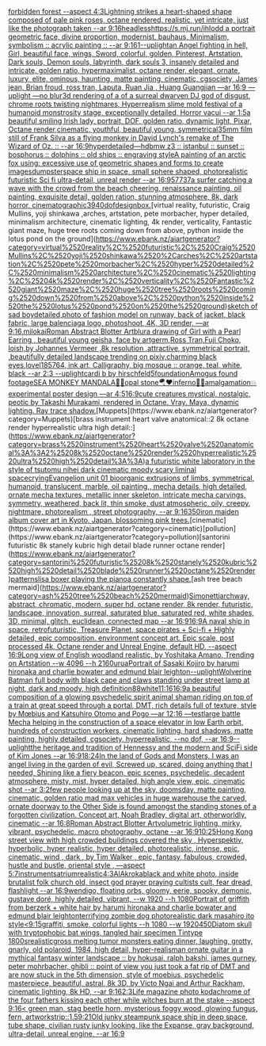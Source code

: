 [forbidden forest --aspect 4:3](https://www.ebank.nz/aiartgenerator?category=forbidden%2520forest%2520--aspect%25204%3A3)[Lightning strikes a heart-shaped shape composed of pale pink roses, octane rendered, realistic, yet intricate, just like the photograph taken --ar 9:16](https://www.ebank.nz/aiartgenerator?category=Lightning%2520strikes%2520a%2520heart-shaped%2520shape%2520composed%2520of%2520pale%2520pink%2520roses%2C%2520octane%2520rendered%2C%2520realistic%2C%2520yet%2520intricate%2C%2520just%2520like%2520the%2520photograph%2520taken%2520--ar%25209%3A16)[headless](https://www.ebank.nz/aiartgenerator?category=headless)[https://s.mj.run/ihIodd  a portrait geometric face, divine proportion, modernist, bauhaus, Minimalism, symbolism :: acrylic painting :: --ar 9:16](https://www.ebank.nz/aiartgenerator?category=https%3A//s.mj.run/ihIodd%2520%2520a%2520portrait%2520geometric%2520face%2C%2520divine%2520proportion%2C%2520modernist%2C%2520bauhaus%2C%2520Minimalism%2C%2520symbolism%2520%3A%3A%2520acrylic%2520painting%2520%3A%3A%2520--ar%25209%3A16)[1](https://www.ebank.nz/aiartgenerator?category=1)[--uplight](https://www.ebank.nz/aiartgenerator?category=--uplight)[an Angel fighting in hell, Girl, beautiful face, wings, Sword, colorful, golden, Pinterest, Artstation, Dark souls, Demon souls, labyrinth, dark souls 3, insanely detailed and intricate, golden ratio, hypermaximalist, octane render, elegant, ornate, luxury, elite, ominous, haunting, matte painting, cinematic, cgsociety, James jean, Brian froud, ross tran, Laputa, Ruan Jia , Huang Guangjian —ar 16:9 —uplight —no blur](https://www.ebank.nz/aiartgenerator?category=an%2520Angel%2520fighting%2520in%2520hell%2C%2520Girl%2C%2520beautiful%2520face%2C%2520wings%2C%2520Sword%2C%2520colorful%2C%2520golden%2C%2520Pinterest%2C%2520Artstation%2C%2520Dark%2520souls%2C%2520Demon%2520souls%2C%2520labyrinth%2C%2520dark%2520souls%25203%2C%2520insanely%2520detailed%2520and%2520intricate%2C%2520golden%2520ratio%2C%2520hypermaximalist%2C%2520octane%2520render%2C%2520elegant%2C%2520ornate%2C%2520luxury%2C%2520elite%2C%2520ominous%2C%2520haunting%2C%2520matte%2520painting%2C%2520cinematic%2C%2520cgsociety%2C%2520James%2520jean%2C%2520Brian%2520froud%2C%2520ross%2520tran%2C%2520Laputa%2C%2520Ruan%2520Jia%2520%2C%2520Huang%2520Guangjian%2520%E2%80%94ar%252016%3A9%2520%E2%80%94uplight%2520%E2%80%94no%2520blur)[3d rendering of a of a surreal dwarven DJ god of disgust, chrome roots twisting nightmares, Hyperrealism slime mold festival of a humanoid monstrosity stage, exceptionally detailed, Horror vacui --ar 1:5](https://www.ebank.nz/aiartgenerator?category=3d%2520rendering%2520of%2520a%2520of%2520a%2520surreal%2520dwarven%2520DJ%2520god%2520of%2520disgust%2C%2520chrome%2520roots%2520twisting%2520nightmares%2C%2520Hyperrealism%2520slime%2520mold%2520festival%2520of%2520a%2520humanoid%2520monstrosity%2520stage%2C%2520exceptionally%2520detailed%2C%2520Horror%2520vacui%2520--ar%25201%3A5)[a beautiful smiling Irish lady, portrait, DOF, golden ratio, dynamic light, Pixar, Octane render,cinematic, youthful, beautiful,young, symmetrical](https://www.ebank.nz/aiartgenerator?category=a%2520beautiful%2520smiling%2520Irish%2520lady%2C%2520portrait%2C%2520DOF%2C%2520golden%2520ratio%2C%2520dynamic%2520light%2C%2520Pixar%2C%2520Octane%2520render%2Ccinematic%2C%2520youthful%2C%2520beautiful%2Cyoung%2C%2520symmetrical)[35mm film still of Frank Silva as a flying monkey in David Lynch's remake of The Wizard of Oz. :: --ar 16:9](https://www.ebank.nz/aiartgenerator?category=35mm%2520film%2520still%2520of%2520Frank%2520Silva%2520as%2520a%2520flying%2520monkey%2520in%2520David%2520Lynch%27s%2520remake%2520of%2520The%2520Wizard%2520of%2520Oz.%2520%3A%3A%2520--ar%252016%3A9)[hyperdetailed](https://www.ebank.nz/aiartgenerator?category=hyperdetailed)[—hd](https://www.ebank.nz/aiartgenerator?category=%E2%80%94hd)[bmw z3 :: istanbul :: sunset :: bosphorus :: dolphins :: old ships :: engraving style](https://www.ebank.nz/aiartgenerator?category=bmw%2520z3%2520%3A%3A%2520istanbul%2520%3A%3A%2520sunset%2520%3A%3A%2520bosphorus%2520%3A%3A%2520dolphins%2520%3A%3A%2520old%2520ships%2520%3A%3A%2520engraving%2520style)[A painting of an arctic fox using: excessive use of geometric shapes and forms to create images](https://www.ebank.nz/aiartgenerator?category=A%2520painting%2520of%2520an%2520arctic%2520fox%2520using%3A%2520excessive%2520use%2520of%2520geometric%2520shapes%2520and%2520forms%2520to%2520create%2520images)[dumpster](https://www.ebank.nz/aiartgenerator?category=dumpster)[space ship in space, small sphere shaped, photorealistic futuristic Sci fi ultra-detail, unreal render --ar 16:9](https://www.ebank.nz/aiartgenerator?category=space%2520ship%2520in%2520space%2C%2520small%2520sphere%2520shaped%2C%2520photorealistic%2520futuristic%2520Sci%2520fi%2520ultra-detail%2C%2520unreal%2520render%2520--ar%252016%3A9)[57737](https://www.ebank.nz/aiartgenerator?category=57737)[a surfer catching a wave with the crowd from the beach cheering, renaissance painting, oil painting, exquisite detail, golden ration, stunning atmosphere, 8k, dark horror, cinematographic](https://www.ebank.nz/aiartgenerator?category=a%2520surfer%2520catching%2520a%2520wave%2520with%2520the%2520crowd%2520from%2520the%2520beach%2520cheering%2C%2520renaissance%2520painting%2C%2520oil%2520painting%2C%2520exquisite%2520detail%2C%2520golden%2520ration%2C%2520stunning%2520atmosphere%2C%25208k%2C%2520dark%2520horror%2C%2520cinematographic)[3940](https://www.ebank.nz/aiartgenerator?category=3940)[dof](https://www.ebank.nz/aiartgenerator?category=dof)[design](https://www.ebank.nz/aiartgenerator?category=design)[box.](https://www.ebank.nz/aiartgenerator?category=box.)[virtual reality, futuristic, Craig Mullins, yoji shinkawa ,arches, artstation, pete morbacher, hyper detailed, minimalism architecture, cinematic lighting, 4k render, verticality, Fantastic giant maze, huge tree roots coming down from above, python inside the lotus pond on the ground](https://www.ebank.nz/aiartgenerator?category=virtual%2520reality%2C%2520futuristic%2C%2520Craig%2520Mullins%2C%2520yoji%2520shinkawa%2520%2Carches%2C%2520artstation%2C%2520pete%2520morbacher%2C%2520hyper%2520detailed%2C%2520minimalism%2520architecture%2C%2520cinematic%2520lighting%2C%25204k%2520render%2C%2520verticality%2C%2520Fantastic%2520giant%2520maze%2C%2520huge%2520tree%2520roots%2520coming%2520down%2520from%2520above%2C%2520python%2520inside%2520the%2520lotus%2520pond%2520on%2520the%2520ground)[sketch of sad boy](https://www.ebank.nz/aiartgenerator?category=sketch%2520of%2520sad%2520boy)[detailed,](https://www.ebank.nz/aiartgenerator?category=detailed%2C)[photo of fashion model on runway, back of jacket, black fabric, large balenciaga logo, photoshoot, 4K, 3D render, —ar 9:16](https://www.ebank.nz/aiartgenerator?category=photo%2520of%2520fashion%2520model%2520on%2520runway%2C%2520back%2520of%2520jacket%2C%2520black%2520fabric%2C%2520large%2520balenciaga%2520logo%2C%2520photoshoot%2C%25204K%2C%25203D%2520render%2C%2520%E2%80%94ar%25209%3A16)[,milokai](https://www.ebank.nz/aiartgenerator?category=%2Cmilokai)[Roman Abstract Blotter Art](https://www.ebank.nz/aiartgenerator?category=Roman%2520Abstract%2520Blotter%2520Art)[blur](https://www.ebank.nz/aiartgenerator?category=blur)[a drawing of Girl with a Pearl Earring , beautiful young geisha, face by artgerm,Ross Tran,Fuji Choko, loish,by Johannes Vermeer ,8k resolution ,attractive, symmetrical portrait, ,beautifully detailed landscape trending on pixiv,charming black eyes,lovel](https://www.ebank.nz/aiartgenerator?category=a%2520drawing%2520of%2520Girl%2520with%2520a%2520Pearl%2520Earring%2520%2C%2520beautiful%2520young%2520geisha%2C%2520face%2520by%2520artgerm%2CRoss%2520Tran%2CFuji%2520Choko%2C%2520loish%2Cby%2520Johannes%2520Vermeer%2520%2C8k%2520resolution%2520%2Cattractive%2C%2520symmetrical%2520portrait%2C%2520%2Cbeautifully%2520detailed%2520landscape%2520trending%2520on%2520pixiv%2Ccharming%2520black%2520eyes%2Clovel)[185764, ink art, Calligraphy, big mosque :: orange, teal, white, black --ar 2:3 --uplight](https://www.ebank.nz/aiartgenerator?category=185764%2C%2520ink%2520art%2C%2520Calligraphy%2C%2520big%2520mosque%2520%3A%3A%2520orange%2C%2520teal%2C%2520white%2C%2520black%2520--ar%25202%3A3%2520--uplight)[cardi b by hirschfeld](https://www.ebank.nz/aiartgenerator?category=cardi%2520b%2520by%2520hirschfeld)[5](https://www.ebank.nz/aiartgenerator?category=5)[foundation](https://www.ebank.nz/aiartgenerator?category=foundation)[Amogus found footage](https://www.ebank.nz/aiartgenerator?category=Amogus%2520found%2520footage)[SEA MONKEY MANDALA](https://www.ebank.nz/aiartgenerator?category=SEA%2520MONKEY%2520MANDALA)[🤯🔥opal stone🪂❤️inferno💊🍒amalgamation💥experimental poster design —ar 4:5](https://www.ebank.nz/aiartgenerator?category=%F0%9F%A4%AF%F0%9F%94%A5opal%2520stone%F0%9F%AA%82%E2%9D%A4%EF%B8%8Finferno%F0%9F%92%8A%F0%9F%8D%92amalgamation%F0%9F%92%A5experimental%2520poster%2520design%2520%E2%80%94ar%25204%3A5)[16:9](https://www.ebank.nz/aiartgenerator?category=16%3A9)[cute creatures mystical, nostalgic, peotic by Takashi Murakami, rendered in Octane. Vray. Maya, dynamic lighting. Ray trace shadow.](https://www.ebank.nz/aiartgenerator?category=cute%2520creatures%2520mystical%2C%2520nostalgic%2C%2520peotic%2520by%2520Takashi%2520Murakami%2C%2520rendered%2520in%2520Octane.%2520Vray.%2520Maya%2C%2520dynamic%2520lighting.%2520Ray%2520trace%2520shadow.)[Muppets](https://www.ebank.nz/aiartgenerator?category=Muppets)[brass instrument heart valve anatomical::2 8k octane render hyperrealistic ultra high detail::](https://www.ebank.nz/aiartgenerator?category=brass%2520instrument%2520heart%2520valve%2520anatomical%3A%3A2%25208k%2520octane%2520render%2520hyperrealistic%2520ultra%2520high%2520detail%3A%3A)[a futuristic white laboratory in the style of tsutomu nihei dark cinematic moody scary liminal space](https://www.ebank.nz/aiartgenerator?category=a%2520futuristic%2520white%2520laboratory%2520in%2520the%2520style%2520of%2520tsutomu%2520nihei%2520dark%2520cinematic%2520moody%2520scary%2520liminal%2520space)[crying](https://www.ebank.nz/aiartgenerator?category=crying)[Evangelion unit 01 bioorganic extrusions of limbs, symmetrical, humanoid, translucent, marble, oil painting,, mecha details, high detailed, ornate mecha textures, metallic inner skeleton, intricate mecha carvings, symmetry, weathered, back lit, thin smoke, dust atmospheric, oily, creepy, nightmare, photorealism , street photography, --ar 9:16](https://www.ebank.nz/aiartgenerator?category=Evangelion%2520unit%252001%2520bioorganic%2520extrusions%2520of%2520limbs%2C%2520symmetrical%2C%2520humanoid%2C%2520translucent%2C%2520marble%2C%2520oil%2520painting%2C%2C%2520mecha%2520details%2C%2520high%2520detailed%2C%2520ornate%2520mecha%2520textures%2C%2520metallic%2520inner%2520skeleton%2C%2520intricate%2520mecha%2520carvings%2C%2520symmetry%2C%2520weathered%2C%2520back%2520lit%2C%2520thin%2520smoke%2C%2520dust%2520atmospheric%2C%2520oily%2C%2520creepy%2C%2520nightmare%2C%2520photorealism%2520%2C%2520street%2520photography%2C%2520--ar%25209%3A16)[350](https://www.ebank.nz/aiartgenerator?category=350)[iron maiden album cover art in Kyoto, Japan. blossoming pink trees.](https://www.ebank.nz/aiartgenerator?category=iron%2520maiden%2520album%2520cover%2520art%2520in%2520Kyoto%2C%2520Japan.%2520blossoming%2520pink%2520trees.)[cinematic](https://www.ebank.nz/aiartgenerator?category=cinematic)[pollution](https://www.ebank.nz/aiartgenerator?category=pollution)[santorini futuristic 8k stanely kubric high detail blade runner octane render](https://www.ebank.nz/aiartgenerator?category=santorini%2520futuristic%25208k%2520stanely%2520kubric%2520high%2520detail%2520blade%2520runner%2520octane%2520render)[patterns](https://www.ebank.nz/aiartgenerator?category=patterns)[lis](https://www.ebank.nz/aiartgenerator?category=lis)[a boxer playing the piano](https://www.ebank.nz/aiartgenerator?category=a%2520boxer%2520playing%2520the%2520piano)[a constantly shape.](https://www.ebank.nz/aiartgenerator?category=a%2520constantly%2520shape.)[ash tree beach mermaid](https://www.ebank.nz/aiartgenerator?category=ash%2520tree%2520beach%2520mermaid)[Simonetti](https://www.ebank.nz/aiartgenerator?category=Simonetti)[archway, abstract, chromatic, modern, super hd, octane render, 8k render, futuristic, landscape, innovation, surreal, saturated blue, saturated red, white shades, 3D, minimal, glitch, euclidean, connected map --ar 16:9](https://www.ebank.nz/aiartgenerator?category=archway%2C%2520abstract%2C%2520chromatic%2C%2520modern%2C%2520super%2520hd%2C%2520octane%2520render%2C%25208k%2520render%2C%2520futuristic%2C%2520landscape%2C%2520innovation%2C%2520surreal%2C%2520saturated%2520blue%2C%2520saturated%2520red%2C%2520white%2520shades%2C%25203D%2C%2520minimal%2C%2520glitch%2C%2520euclidean%2C%2520connected%2520map%2520--ar%252016%3A9)[16:9](https://www.ebank.nz/aiartgenerator?category=16%3A9)[A naval ship in space, retrofuturistic, Treasure Planet, space pirates + Sci-fi + Highly detailed, epic composition. environment concept art. Epic scale, post processed 4k, Octane render and Unreal Engine, default HD, --aspect 16:9](https://www.ebank.nz/aiartgenerator?category=A%2520naval%2520ship%2520in%2520space%2C%2520retrofuturistic%2C%2520Treasure%2520Planet%2C%2520space%2520pirates%2520%2B%2520Sci-fi%2520%2B%2520Highly%2520detailed%2C%2520epic%2520composition.%2520environment%2520concept%2520art.%2520Epic%2520scale%2C%2520post%2520processed%25204k%2C%2520Octane%2520render%2520and%2520Unreal%2520Engine%2C%2520default%2520HD%2C%2520--aspect%252016%3A9)[Long view of English woodland realistic, by Yoshitaka Amano, Trending on Artstation    --w 4096  --h 2160](https://www.ebank.nz/aiartgenerator?category=Long%2520view%2520of%2520English%2520woodland%2520realistic%2C%2520by%2520Yoshitaka%2520Amano%2C%2520Trending%2520on%2520Artstation%2520%2520%2520%2520--w%25204096%2520%2520--h%25202160)[urua](https://www.ebank.nz/aiartgenerator?category=urua)[Portrait of Sasaki Kojiro by harumi hironaka and charlie bowater and edmund blair leighton](https://www.ebank.nz/aiartgenerator?category=Portrait%2520of%2520Sasaki%2520Kojiro%2520by%2520harumi%2520hironaka%2520and%2520charlie%2520bowater%2520and%2520edmund%2520blair%2520leighton)[--uplight](https://www.ebank.nz/aiartgenerator?category=--uplight)[Wolverine Batman full body with black cape and claws standing under street lamp at night, dark and moody, high definition](https://www.ebank.nz/aiartgenerator?category=Wolverine%2520Batman%2520full%2520body%2520with%2520black%2520cape%2520and%2520claws%2520standing%2520under%2520street%2520lamp%2520at%2520night%2C%2520dark%2520and%2520moody%2C%2520high%2520definition)[88](https://www.ebank.nz/aiartgenerator?category=88)[white](https://www.ebank.nz/aiartgenerator?category=white)[11:16](https://www.ebank.nz/aiartgenerator?category=11%3A16)[16:9](https://www.ebank.nz/aiartgenerator?category=16%3A9)[a beautiful composition of a glowing psychedelic spirit animal shaman riding on top of a train at great speed through a portal, DMT,  rich details full of texture, style by Mœbius and Katsuhiro Otomo and Pogo —ar 12:16 —test](https://www.ebank.nz/aiartgenerator?category=a%2520beautiful%2520composition%2520of%2520a%2520glowing%2520psychedelic%2520spirit%2520animal%2520shaman%2520riding%2520on%2520top%2520of%2520a%2520train%2520at%2520great%2520speed%2520through%2520a%2520portal%2C%2520DMT%2C%2520%2520rich%2520details%2520full%2520of%2520texture%2C%2520style%2520by%2520M%C5%93bius%2520and%2520Katsuhiro%2520Otomo%2520and%2520Pogo%2520%E2%80%94ar%252012%3A16%2520%E2%80%94test)[large battle Mecha helping in the construction of a space elevator in low Earth orbit, hundreds of construction workers, cinematic lighting, hard shadows, matte painting, highly detailed, cgsociety, hyperrealistic, --no dof, --ar 16:9](https://www.ebank.nz/aiartgenerator?category=large%2520battle%2520Mecha%2520helping%2520in%2520the%2520construction%2520of%2520a%2520space%2520elevator%2520in%2520low%2520Earth%2520orbit%2C%2520hundreds%2520of%2520construction%2520workers%2C%2520cinematic%2520lighting%2C%2520hard%2520shadows%2C%2520matte%2520painting%2C%2520highly%2520detailed%2C%2520cgsociety%2C%2520hyperrealistic%2C%2520--no%2520dof%2C%2520--ar%252016%3A9)[--uplight](https://www.ebank.nz/aiartgenerator?category=--uplight)[the heritage and tradition of Hennessy and the modern and SciFi side of Kim Jones --ar 16:9](https://www.ebank.nz/aiartgenerator?category=the%2520heritage%2520and%2520tradition%2520of%2520Hennessy%2520and%2520the%2520modern%2520and%2520SciFi%2520side%2520of%2520Kim%2520Jones%2520--ar%252016%3A9)[18:24](https://www.ebank.nz/aiartgenerator?category=18%3A24)[In the land of Gods and Monsters, I was an angel living in the garden of evil, Screwed up, scared, doing anything that I needed, Shining like a fiery beacon, epic scenes, psychedelic, decadent atmosphere, misty, mist, hyper detailed, high angle view, epic, cinematic shot --ar 3:2](https://www.ebank.nz/aiartgenerator?category=In%2520the%2520land%2520of%2520Gods%2520and%2520Monsters%2C%2520I%2520was%2520an%2520angel%2520living%2520in%2520the%2520garden%2520of%2520evil%2C%2520Screwed%2520up%2C%2520scared%2C%2520doing%2520anything%2520that%2520I%2520needed%2C%2520Shining%2520like%2520a%2520fiery%2520beacon%2C%2520epic%2520scenes%2C%2520psychedelic%2C%2520decadent%2520atmosphere%2C%2520misty%2C%2520mist%2C%2520hyper%2520detailed%2C%2520high%2520angle%2520view%2C%2520epic%2C%2520cinematic%2520shot%2520--ar%25203%3A2)[few people looking up at the sky, doomsday, matte painting, cinematic, golden ratio mad max vehicles in huge warehouse the carved, ornate doorway to the Other Side is found amongst the standing stones of a forgotten civilization. Concept art, Noah Bradley, digital art, otherworldly, cinematic --ar 16:8](https://www.ebank.nz/aiartgenerator?category=few%2520people%2520looking%2520up%2520at%2520the%2520sky%2C%2520doomsday%2C%2520matte%2520painting%2C%2520cinematic%2C%2520golden%2520ratio%2520mad%2520max%2520vehicles%2520in%2520huge%2520warehouse%2520the%2520carved%2C%2520ornate%2520doorway%2520to%2520the%2520Other%2520Side%2520is%2520found%2520amongst%2520the%2520standing%2520stones%2520of%2520a%2520forgotten%2520civilization.%2520Concept%2520art%2C%2520Noah%2520Bradley%2C%2520digital%2520art%2C%2520otherworldly%2C%2520cinematic%2520--ar%252016%3A8)[Roman Abstract Blotter Art](https://www.ebank.nz/aiartgenerator?category=Roman%2520Abstract%2520Blotter%2520Art)[volumetric lighting, mirky, vibrant, psychedelic, macro photography, octane --ar 16:9](https://www.ebank.nz/aiartgenerator?category=volumetric%2520lighting%2C%2520mirky%2C%2520vibrant%2C%2520psychedelic%2C%2520macro%2520photography%2C%2520octane%2520--ar%252016%3A9)[10:25](https://www.ebank.nz/aiartgenerator?category=10%3A25)[Hong Kong street view with high crowded buildings covered the sky , Hyperspektiv, hyperbolic, hyper realistic, hyper detailed, photorealistic, intense, epic, cinematic, wind , dark , by Tim Walker , epic, fantasy, fabulous, crowded, hustle and bustle, oriental style , —aspect 5:7](https://www.ebank.nz/aiartgenerator?category=Hong%2520Kong%2520street%2520view%2520with%2520high%2520crowded%2520buildings%2520covered%2520the%2520sky%2520%2C%2520Hyperspektiv%2C%2520hyperbolic%2C%2520hyper%2520realistic%2C%2520hyper%2520detailed%2C%2520photorealistic%2C%2520intense%2C%2520epic%2C%2520cinematic%2C%2520wind%2520%2C%2520dark%2520%2C%2520by%2520Tim%2520Walker%2520%2C%2520epic%2C%2520fantasy%2C%2520fabulous%2C%2520crowded%2C%2520hustle%2520and%2520bustle%2C%2520oriental%2520style%2520%2C%2520%E2%80%94aspect%25205%3A7)[instruments](https://www.ebank.nz/aiartgenerator?category=instruments)[atrium](https://www.ebank.nz/aiartgenerator?category=atrium)[realistic](https://www.ebank.nz/aiartgenerator?category=realistic)[4:3](https://www.ebank.nz/aiartgenerator?category=4%3A3)[AlAkroka](https://www.ebank.nz/aiartgenerator?category=AlAkroka)[black and white photo, inside brutalist folk church old, insect god prayer praying cultists cult, fear dread, flashlight --ar 16:9](https://www.ebank.nz/aiartgenerator?category=black%2520and%2520white%2520photo%2C%2520inside%2520brutalist%2520folk%2520church%2520old%2C%2520insect%2520god%2520prayer%2520praying%2520cultists%2520cult%2C%2520fear%2520dread%2C%2520flashlight%2520--ar%252016%3A9)[wendigo, floating orbs, gloomy, eerie, spooky, demonic, gustave doré, highly detailed, vibrant, --w 1920 --h 1080](https://www.ebank.nz/aiartgenerator?category=wendigo%2C%2520floating%2520orbs%2C%2520gloomy%2C%2520eerie%2C%2520spooky%2C%2520demonic%2C%2520gustave%2520dor%C3%A9%2C%2520highly%2520detailed%2C%2520vibrant%2C%2520--w%25201920%2520--h%25201080)[Portrait of griffith from berzerk + white hair by harumi hironaka and charlie bowater and edmund blair leighton](https://www.ebank.nz/aiartgenerator?category=Portrait%2520of%2520griffith%2520from%2520berzerk%2520%2B%2520white%2520hair%2520by%2520harumi%2520hironaka%2520and%2520charlie%2520bowater%2520and%2520edmund%2520blair%2520leighton)[terrifying zombie dog photorealistic dark masahiro ito style](https://www.ebank.nz/aiartgenerator?category=terrifying%2520zombie%2520dog%2520photorealistic%2520dark%2520masahiro%2520ito%2520style)[<9:15](https://www.ebank.nz/aiartgenerator?category=%3C9%3A15)[graffiti, smoke, colorful lights  --h 1080 --w 1920](https://www.ebank.nz/aiartgenerator?category=graffiti%2C%2520smoke%2C%2520colorful%2520lights%2520%2520--h%25201080%2520--w%25201920)[450](https://www.ebank.nz/aiartgenerator?category=450)[Diatom skull with tryptophobic bat wings, tangled hair specimen Tintype 1800s](https://www.ebank.nz/aiartgenerator?category=Diatom%2520skull%2520with%2520tryptophobic%2520bat%2520wings%2C%2520tangled%2520hair%2520specimen%2520Tintype%25201800s)[realistic](https://www.ebank.nz/aiartgenerator?category=realistic)[gross melting tumor monsters eating dinner, laughing, grotty, gnarly, old polaroid, 1984, high detail, hyper-realism](https://www.ebank.nz/aiartgenerator?category=gross%2520melting%2520tumor%2520monsters%2520eating%2520dinner%2C%2520laughing%2C%2520grotty%2C%2520gnarly%2C%2520old%2520polaroid%2C%25201984%2C%2520high%2520detail%2C%2520hyper-realism)[an ornate guitar in a mythical fantasy winter landscape :: by hokusai, ralph bakshi, james gurney, peter mohrbacher, ghibli :: point of view you just took a fat rip of DMT and are now stuck in the 5th dimension, style of moebius, psychedelic masterpiece, beautiful, astral, 8k 3D, by Victo Ngai and Arthur Rackham, cinematic lighting, 8k HD, --ar 9:16](https://www.ebank.nz/aiartgenerator?category=an%2520ornate%2520guitar%2520in%2520a%2520mythical%2520fantasy%2520winter%2520landscape%2520%3A%3A%2520by%2520hokusai%2C%2520ralph%2520bakshi%2C%2520james%2520gurney%2C%2520peter%2520mohrbacher%2C%2520ghibli%2520%3A%3A%2520point%2520of%2520view%2520you%2520just%2520took%2520a%2520fat%2520rip%2520of%2520DMT%2520and%2520are%2520now%2520stuck%2520in%2520the%25205th%2520dimension%2C%2520style%2520of%2520moebius%2C%2520psychedelic%2520masterpiece%2C%2520beautiful%2C%2520astral%2C%25208k%25203D%2C%2520by%2520Victo%2520Ngai%2520and%2520Arthur%2520Rackham%2C%2520cinematic%2520lighting%2C%25208k%2520HD%2C%2520--ar%25209%3A16)[2:3](https://www.ebank.nz/aiartgenerator?category=2%3A3)[Life magazine photo kodachrome of the four fathers kissing each other while witches burn at the stake --aspect 9:16](https://www.ebank.nz/aiartgenerator?category=Life%2520magazine%2520photo%2520kodachrome%2520of%2520the%2520four%2520fathers%2520kissing%2520each%2520other%2520while%2520witches%2520burn%2520at%2520the%2520stake%2520--aspect%25209%3A16)[< green man, stag beetle horn, mysterious foggy wood, glowing fungus, fern, artwork](https://www.ebank.nz/aiartgenerator?category=%3C%2520green%2520man%2C%2520stag%2520beetle%2520horn%2C%2520mysterious%2520foggy%2520wood%2C%2520glowing%2520fungus%2C%2520fern%2C%2520artwork)[strip::1.5](https://www.ebank.nz/aiartgenerator?category=strip%3A%3A1.5)[9:21](https://www.ebank.nz/aiartgenerator?category=9%3A21)[Old junky steampunk space ship in deep space, tube shape, civilian rusty junky looking, like the Expanse, gray background, ultra-detail, unreal engine, --ar 16:9](https://www.ebank.nz/aiartgenerator?category=Old%2520junky%2520steampunk%2520space%2520ship%2520in%2520deep%2520space%2C%2520tube%2520shape%2C%2520civilian%2520rusty%2520junky%2520looking%2C%2520like%2520the%2520Expanse%2C%2520gray%2520background%2C%2520ultra-detail%2C%2520unreal%2520engine%2C%2520--ar%252016%3A9)